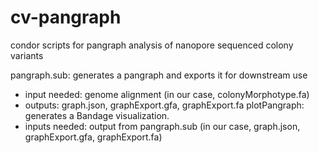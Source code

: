 # cv-pangraph
condor scripts for pangraph analysis of nanopore sequenced colony variants 

pangraph.sub: generates a pangraph and exports it for downstream use
  - input needed: genome alignment (in our case, colonyMorphotype.fa)
  - outputs: graph.json, graphExport.gfa, graphExport.fa
plotPangraph: generates a Bandage visualization.
  - inputs needed: output from pangraph.sub (in our case, graph.json, graphExport.gfa, graphExport.fa)
